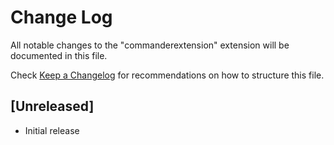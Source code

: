 # Change Log

All notable changes to the "commanderextension" extension will be documented in this file.

Check [Keep a Changelog](http://keepachangelog.com/) for recommendations on how to structure this file.

## [Unreleased]

- Initial release